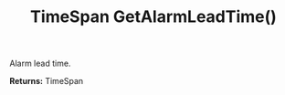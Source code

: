 ﻿---
uid: crmscript_ref_NSAppointment_GetAlarmLeadTime
title: TimeSpan GetAlarmLeadTime()
intellisense: NSAppointment.GetAlarmLeadTime
keywords: NSAppointment, GetAlarmLeadTime
so.topic: reference
---

Alarm lead time.

**Returns:** TimeSpan


